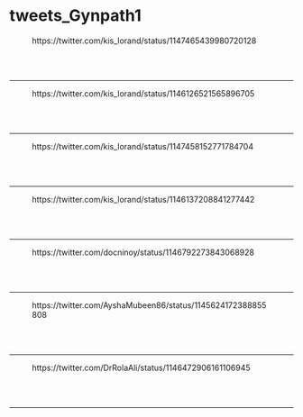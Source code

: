 # tweets_Gynpath1


<figure class="wp-block-embed-twitter wp-block-embed is-type-rich">
<div class="wp-block-embed__wrapper">
https://twitter.com/kis_lorand/status/1147465439980720128</div></figure>
<br>
<br>
<hr>

<figure class="wp-block-embed-twitter wp-block-embed is-type-rich">
<div class="wp-block-embed__wrapper">
https://twitter.com/kis_lorand/status/1146126521565896705</div></figure>
<br>
<br>
<hr>

<figure class="wp-block-embed-twitter wp-block-embed is-type-rich">
<div class="wp-block-embed__wrapper">
https://twitter.com/kis_lorand/status/1147458152771784704</div></figure>
<br>
<br>
<hr>

<figure class="wp-block-embed-twitter wp-block-embed is-type-rich">
<div class="wp-block-embed__wrapper">
https://twitter.com/kis_lorand/status/1146137208841277442</div></figure>
<br>
<br>
<hr>

<figure class="wp-block-embed-twitter wp-block-embed is-type-rich">
<div class="wp-block-embed__wrapper">
https://twitter.com/docninoy/status/1146792273843068928</div></figure>
<br>
<br>
<hr>

<figure class="wp-block-embed-twitter wp-block-embed is-type-rich">
<div class="wp-block-embed__wrapper">
https://twitter.com/AyshaMubeen86/status/1145624172388855808</div></figure>
<br>
<br>
<hr>

<figure class="wp-block-embed-twitter wp-block-embed is-type-rich">
<div class="wp-block-embed__wrapper">
https://twitter.com/DrRolaAli/status/1146472906161106945</div></figure>
<br>
<br>
<hr>
